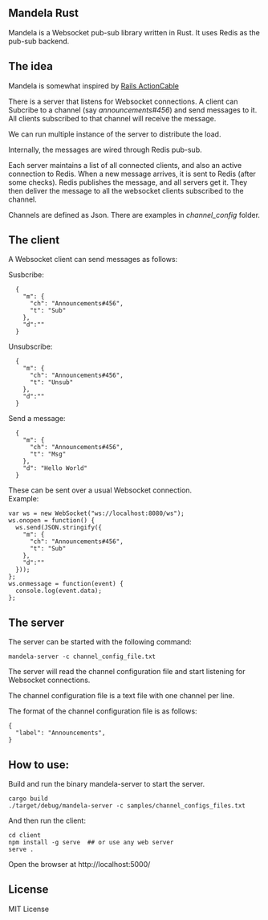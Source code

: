 
## Mandela Rust

Mandela is a Websocket pub-sub library written in Rust. It uses Redis as the pub-sub backend.


## The idea

Mandela is somewhat inspired by [Rails ActionCable](https://guides.rubyonrails.org/action_cable_overview.html) 

There is a server that listens for Websocket connections. A client can Subcribe to a channel (say _announcements#456_) and send messages to it. All clients subscribed to that channel will receive the message.  

We can run multiple instance of the server to distribute the load.  

Internally, the messages are wired through Redis pub-sub.  

Each server maintains a list of all connected clients, and also an active connection to Redis. When a new message arrives, it is sent to Redis (after some checks). Redis publishes the message, and all servers get it. They then deliver the message to all the websocket clients subscribed to the channel.  


Channels are defined as Json. There are examples in _channel_config_ folder.

## The client

A Websocket client can send messages as follows:

Susbcribe:

```
  {
    "m": {
      "ch": "Announcements#456",
      "t": "Sub"
    },
    "d":""
  }
```

Unsubscribe:

```
  {
    "m": {
      "ch": "Announcements#456",
      "t": "Unsub"
    },
    "d":""
  }
```

Send a message:

```
  {
    "m": {
      "ch": "Announcements#456",
      "t": "Msg"
    },
    "d": "Hello World"
  }
```

These can be sent over a usual Websocket connection.  
Example:

```
var ws = new WebSocket("ws://localhost:8080/ws");
ws.onopen = function() {
  ws.send(JSON.stringify({
    "m": {
      "ch": "Announcements#456",
      "t": "Sub"
    },
    "d":""
  }));
};
ws.onmessage = function(event) {
  console.log(event.data);
};
```


## The server

The server can be started with the following command:

```
mandela-server -c channel_config_file.txt
```

The server will read the channel configuration file and start listening for Websocket connections.

The channel configuration file is a text file with one channel per line.

The format of the channel configuration file is as follows:

```
{
  "label": "Announcements",
}
```

## How to use:


Build and run the binary mandela-server to start the server.

```
cargo build
./target/debug/mandela-server -c samples/channel_configs_files.txt
```

And then run the client:

```
cd client
npm install -g serve  ## or use any web server 
serve .
```

Open the browser at http://localhost:5000/


## License

MIT License
